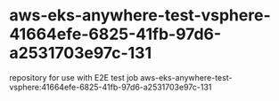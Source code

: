 # aws-eks-anywhere-test-vsphere-41664efe-6825-41fb-97d6-a2531703e97c-131
repository for use with E2E test job aws-eks-anywhere-test-vsphere:41664efe-6825-41fb-97d6-a2531703e97c-131
